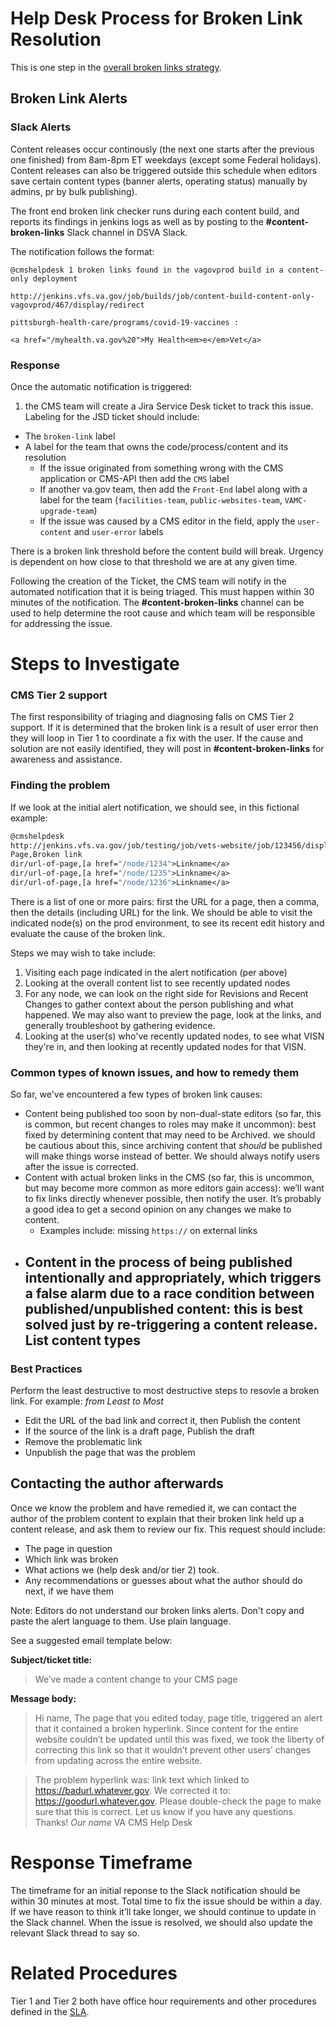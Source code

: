 # Help Desk Process for Broken Link Resolution
This is one step in the [overall broken links strategy](https://github.com/department-of-veterans-affairs/va.gov-cms/blob/main/READMES/broken-links.md).

## Broken Link Alerts

### Slack Alerts
Content releases occur continously (the next one starts after the previous one finished) from 8am-8pm ET weekdays (except some Federal holidays). Content releases can also be triggered outside this schedule when editors save certain content types (banner alerts, operating status) manually by admins, pr by bulk publishing).

The front end broken link checker runs during each content build, and reports its findings in jenkins logs as well as by posting to the **#content-broken-links** Slack channel in DSVA Slack.

The notification follows the format:

```
@cmshelpdesk 1 broken links found in the vagovprod build in a content-only deployment

http://jenkins.vfs.va.gov/job/builds/job/content-build-content-only-vagovprod/467/display/redirect

pittsburgh-health-care/programs/covid-19-vaccines :

<a href="/myhealth.va.gov%20">My Health<em>e</em>Vet</a>
```

### Response
Once the automatic notification is triggered:
1. the CMS team will create a Jira Service Desk ticket to track this issue. Labeling for the JSD ticket should include:
  - The `broken-link` label
  - A label for the team that owns the code/process/content and its resolution
    - If the issue originated from something wrong with the CMS application or CMS-API then add the `CMS` label
    - If another va.gov team, then add the `Front-End` label along with a label for the team (`facilities-team`, `public-websites-team`, `VAMC-upgrade-team`)
    - If the issue was caused by a CMS editor in the field, apply the `user-content` and `user-error` labels

There is a broken link threshold before the content build will break. Urgency is dependent on how close to that threshold we are at any given time.

Following the creation of the Ticket, the CMS team will notify in the automated notification that it is being triaged. This must happen within 30 minutes of the notification.
The **#content-broken-links** channel can be used to help determine the root cause and which team will be responsible for addressing the issue.

# Steps to Investigate

### CMS Tier 2 support
The first responsibility of triaging and diagnosing falls on CMS Tier 2 support. If it is determined that the broken link is a result of user error then they will loop in Tier 1 to coordinate a fix with the user. If the cause and solution are not easily identified, they will post in **#content-broken-links** for awareness and assistance.

### Finding the problem
If we look at the initial alert notification, we should see, in this fictional example:
```4 broken links found in the vagovprod build
@cmshelpdesk
http://jenkins.vfs.va.gov/job/testing/job/vets-website/job/123456/display/redirect
Page,Broken link
dir/url-of-page,[a href="/node/1234">Linkname</a>
dir/url-of-page,[a href="/node/1235">Linkname</a>
dir/url-of-page,[a href="/node/1236">Linkname</a>
```
There is a list of one or more pairs: first the URL for a page, then a comma, then the details (including URL) for the link. We should be able to visit the indicated node(s) on the prod environment, to see its recent edit history and evaluate the cause of the broken link.

Steps we may wish to take include:
1. Visiting each page indicated in the alert notification (per above)
2. Looking at the overall content list to see recently updated nodes
3. For any node, we can look on the right side for Revisions and Recent Changes to gather context about the person publishing and what happened. We may also want to preview the page, look at the links, and generally troubleshoot by gathering evidence. 
4. Looking at the user(s) who've recently updated nodes, to see what VISN they're in, and then looking at recently updated nodes for that VISN.

### Common types of known issues, and how to remedy them
So far, we've encountered a few types of broken link causes:
- Content being published too soon by non-dual-state editors (so far, this is common, but recent changes to roles may make it uncommon): best fixed by determining content that may need to be Archived. we should be cautious about this, since archiving content that _should_ be published will make things worse instead of better. We should always notify users after the issue is corrected.
- Content with actual broken links in the CMS (so far, this is uncommon, but may become more common as more editors gain access): we’ll want to fix links directly whenever possible, then notify the user. It’s probably a good idea to get a second opinion on any changes we make to content.
  - Examples include: missing `https://` on external links
- Content in the process of being published intentionally and appropriately, which triggers a false alarm due to a race condition between published/unpublished content: this is best solved just by re-triggering a content release. List content types
  - 

### Best Practices
Perform the least destructive to most destructive steps to resovle a broken link.  For example:
*from Least to Most*
- Edit the URL of the bad link and correct it, then Publish the content
- If the source of the link is a draft page, Publish the draft
- Remove the problematic link
- Unpublish the page that was the problem

## Contacting the author afterwards
Once we know the problem and have remedied it, we can contact the author of the problem content to explain that their broken link held up a content release, and ask them to review our fix. This request should include:
- The page in question
-  Which link was broken 
- What actions we (help desk and/or tier 2) took.
-  Any recommendations or guesses about what the author should do next, if we have them

Note: Editors do not understand our broken links alerts. Don't copy and paste the alert language to them. Use plain language.

See a suggested email template below:

**Subject/ticket title:**
>We’ve made a content change to your CMS page

**Message body:**
>Hi name,
>The page that you edited today, page title, triggered an alert that it contained a broken hyperlink. Since content for the entire website couldn’t be updated until this was fixed, we took the liberty of correcting this link so that it wouldn’t prevent other users’ changes from updating across the entire website.

>The problem hyperlink was: link text which linked to https://badurl.whatever.gov. We corrected it to: https://goodurl.whatever.gov. Please double-check the page to make sure that this is correct.
>Let us know if you have any questions.
>Thanks!
>_Our name_
>VA CMS Help Desk

# Response Timeframe
The timeframe for an initial reponse to the Slack notification should be within 30 minutes at most.
Total time to fix the issue should be within a day. If we have reason to think it’ll take longer, we should continue to update in the Slack channel.
When the issue is resolved, we should also update the relevant Slack thread to say so.

# Related Procedures
Tier 1 and Tier 2 both have office hour requirements and other procedures defined in the [SLA](./service_level_agreement.md#help-desk-service-level-agreement-sla).
